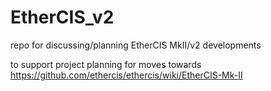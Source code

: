 # EtherCIS_v2
repo for discussing/planning EtherCIS MkII/v2 developments 

to support project planning for moves towards https://github.com/ethercis/ethercis/wiki/EtherCIS-Mk-II

